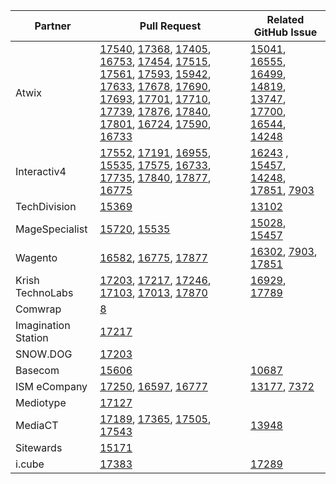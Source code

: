 | Partner | Pull Request | Related GitHub Issue |
| ------- | ------- | ------- |
| Atwix | [17540](https://github.com/magento/magento2/pull/17540), [17368](https://github.com/magento/magento2/pull/17368), [17405](https://github.com/magento/magento2/pull/17405), [16753](https://github.com/magento/magento2/pull/16753), [17454](https://github.com/magento/magento2/pull/17454), [17515](https://github.com/magento/magento2/pull/17515), [17561](https://github.com/magento/magento2/pull/17561), [17593](https://github.com/magento/magento2/pull/17593), [15942](https://github.com/magento/magento2/pull/15942), [17633](https://github.com/magento/magento2/pull/17633), [17678](https://github.com/magento/magento2/pull/17678), [17690](https://github.com/magento/magento2/pull/17690), [17693](https://github.com/magento/magento2/pull/17693), [17701](https://github.com/magento/magento2/pull/17701), [17710](https://github.com/magento/magento2/pull/17710), [17739](https://github.com/magento/magento2/pull/17739), [17876](https://github.com/magento/magento2/pull/17876), [17840](https://github.com/magento/magento2/pull/17840), [17801](https://github.com/magento/magento2/pull/17801), [16724](https://github.com/magento/magento2/pull/16724), [17590](https://github.com/magento/magento2/pull/17590), [16733](https://github.com/magento/magento2/pull/16733) | [15041](https://github.com/magento/magento2/issues/15041), [16555](https://github.com/magento/magento2/issues/16555), [16499](https://github.com/magento/magento2/issues/16499), [14819](https://github.com/magento/magento2/issues/14819), [13747](https://github.com/magento/magento2/issues/13747), [17700](https://github.com/magento/magento2/issues/17700), [16544](https://github.com/magento/magento2/issues/16544),  [14248](https://github.com/magento/magento2/issues/14248) |
| Interactiv4 | [17552](https://github.com/magento/magento2/pull/17552),  [17191](https://github.com/magento/magento2/pull/17191), [16955](https://github.com/magento/magento2/pull/16955), [15535](https://github.com/magento/magento2/pull/15535), [17575](https://github.com/magento/magento2/pull/17575), [16733](https://github.com/magento/magento2/pull/16733), [17735](https://github.com/magento/magento2/pull/17735), [17840](https://github.com/magento/magento2/pull/17840), [17877](https://github.com/magento/magento2/pull/17877), [16775](https://github.com/magento/magento2/pull/16775) | [16243](https://github.com/magento/magento2/issues/16243) , [15457](https://github.com/magento/magento2/issues/15457), [14248](https://github.com/magento/magento2/issues/14248), [17851](https://github.com/magento/magento2/issues/17851), [7903](https://github.com/magento/magento2/issues/7903) |
| TechDivision |  [15369](https://github.com/magento/magento2/pull/15369) |  [13102](https://github.com/magento/magento2/issues/13102) |
| MageSpecialist |  [15720](https://github.com/magento/magento2/pull/15720), [15535](https://github.com/magento/magento2/pull/15535) |  [15028](https://github.com/magento/magento2/issues/15028), [15457](https://github.com/magento/magento2/issues/15457) |
| Wagento |  [16582](https://github.com/magento/magento2/pull/16582), [16775](https://github.com/magento/magento2/pull/16775), [17877](https://github.com/magento/magento2/pull/17877) |  [16302](https://github.com/magento/magento2/issues/16302), [7903](https://github.com/magento/magento2/issues/7903), [17851](https://github.com/magento/magento2/issues/17851) |
| Krish TechnoLabs |  [17203](https://github.com/magento/magento2/pull/17203), [17217](https://github.com/magento/magento2/pull/17217), [17246](https://github.com/magento/magento2/pull/17246), [17103](https://github.com/magento/magento2/pull/17103), [17013](https://github.com/magento/magento2/pull/17013), [17870](https://github.com/magento/magento2/pull/17870) |  [16929](https://github.com/magento/magento2/issues/16929), [17789](https://github.com/magento/magento2/issues/17789) |
| Comwrap |  [8](https://github.com/magento/bulk-api-ee/pull/8) |   |
| Imagination Station |  [17217](https://github.com/magento/magento2/pull/17217) |   |
| SNOW.DOG |  [17203](https://github.com/magento/magento2/pull/17203) |   |
| Basecom |  [15606](https://github.com/magento/magento2/pull/15606) |  [10687](https://github.com/magento/magento2/issues/10687) |
| ISM eCompany |  [17250](https://github.com/magento/magento2/pull/17250), [16597](https://github.com/magento/magento2/pull/16597), [16777](https://github.com/magento/magento2/pull/16777) |  [13177](https://github.com/magento/magento2/issues/13177), [7372](https://github.com/magento/magento2/issues/7372) |
| Mediotype |  [17127](https://github.com/magento/magento2/pull/17127)  |   |
| MediaCT |  [17189](https://github.com/magento/magento2/pull/17189), [17365](https://github.com/magento/magento2/pull/17365), [17505](https://github.com/magento/magento2/pull/17505), [17543](https://github.com/magento/magento2/pull/17543) |  [13948](https://github.com/magento/magento2/issues/13948) |
| Sitewards |  [15171](https://github.com/magento/magento2/pull/15171) |  |
| i.cube |  [17383](https://github.com/magento/magento2/pull/17383) |  [17289](https://github.com/magento/magento2/issues/17289) |
